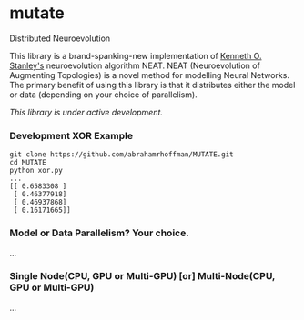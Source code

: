 # mutate
Distributed Neuroevolution

This library is a brand-spanking-new implementation of <a href = "http://www.cs.ucf.edu/~kstanley/">Kenneth O. Stanley's</a> neuroevolution algorithm NEAT. NEAT (Neuroevolution of Augmenting Topologies) is a novel method for modelling Neural Networks. The primary benefit of using this library is that it distributes either the model or data (depending on your choice of parallelism).

<i>This library is under active development.</i>

<h3>Development XOR Example</h3>

```
git clone https://github.com/abrahamrhoffman/MUTATE.git
cd MUTATE
python xor.py
...
[[ 0.6583308 ]
 [ 0.46377918]
 [ 0.46937868]
 [ 0.16171665]]
```

<h3>Model or Data Parallelism? Your choice.</h3>
...

<h3>Single Node(CPU, GPU or Multi-GPU) [or] Multi-Node(CPU, GPU or Multi-GPU)</h3>
...
